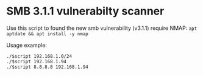# SMB 3.1.1 vulnerabilty scanner
Use this script to found the new smb vulnerability (v3.1.1)
require NMAP:
  ```apt aptdate && apt install -y nmap```

Usage example:
```shell
./$script 192.168.1.0/24
./$script 192.168.1.94
./$script 8.8.8.8 192.168.1.94
```
